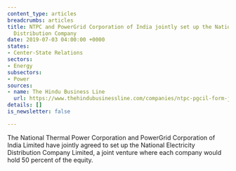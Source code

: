 ```yaml
---
content_type: articles
breadcrumbs: articles
title: NTPC and PowerGrid Corporation of India jointly set up the National Electricity
  Distribution Company
date: 2019-07-03 04:00:00 +0000
states:
- Center-State Relations
sectors:
- Energy
subsectors:
- Power
sources:
- name: The Hindu Business Line
  url: https://www.thehindubusinessline.com/companies/ntpc-pgcil-form-jv-to-enter-power-distribution-business/article28110345.ece
details: []
is_newsletter: false

---
```

The National Thermal Power Corporation and PowerGrid Corporation of India Limited have jointly agreed to set up the National Electricity Distribution Company Limited, a joint venture where each company would hold 50 percent of the equity.
